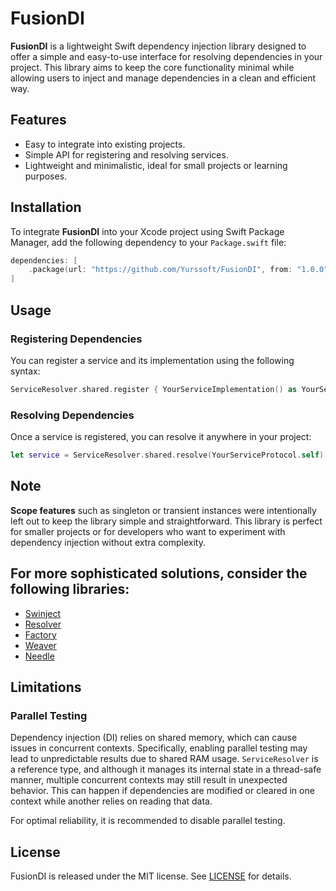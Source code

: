 # FusionDI

**FusionDI** is a lightweight Swift dependency injection library designed to offer a simple and easy-to-use interface for resolving dependencies in your project. This library aims to keep the core functionality minimal while allowing users to inject and manage dependencies in a clean and efficient way.

## Features

- Easy to integrate into existing projects.
- Simple API for registering and resolving services.
- Lightweight and minimalistic, ideal for small projects or learning purposes.

## Installation

To integrate **FusionDI** into your Xcode project using Swift Package Manager, add the following dependency to your `Package.swift` file:

```swift
dependencies: [
    .package(url: "https://github.com/Yurssoft/FusionDI", from: "1.0.0")
]
```

## Usage

### Registering Dependencies

You can register a service and its implementation using the following syntax:

```swift
ServiceResolver.shared.register { YourServiceImplementation() as YourServiceProtocol }
```

### Resolving Dependencies

Once a service is registered, you can resolve it anywhere in your project:

```swift
let service = ServiceResolver.shared.resolve(YourServiceProtocol.self)
```

## Note

**Scope features** such as singleton or transient instances were intentionally left out to keep the library simple and straightforward. This library is perfect for smaller projects or for developers who want to experiment with dependency injection without extra complexity.

## For more sophisticated solutions, consider the following libraries: 
- [Swinject](https://github.com/Swinject/Swinject)
- [Resolver](https://github.com/hmlongco/Resolver)
- [Factory](https://github.com/hmlongco/Factory)
- [Weaver](https://github.com/scribd/Weaver)
- [Needle](https://github.com/uber/needle)

## Limitations
### Parallel Testing
Dependency injection (DI) relies on shared memory, which can cause issues in concurrent contexts. Specifically, enabling parallel testing may lead to unpredictable results due to shared RAM usage. `ServiceResolver` is a reference type, and although it manages its internal state in a thread-safe manner, multiple concurrent contexts may still result in unexpected behavior. This can happen if dependencies are modified or cleared in one context while another relies on reading that data.

For optimal reliability, it is recommended to disable parallel testing.

## License

FusionDI is released under the MIT license. See [LICENSE](./LICENSE) for details.
